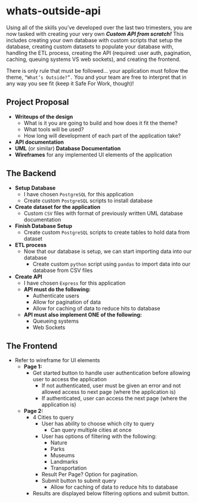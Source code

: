 # whats-outside-api
Using all of the skills you’ve developed over the last two trimesters, you are now tasked with creating your very own ***Custom API from scratch!*** This includes creating your own database with custom scripts that setup the database, creating custom datasets to populate your database with, handling the ETL process, creating the API (required: user auth, pagination, caching, queuing systems VS web sockets), and creating the frontend.

There is only rule that must be followed… your application must follow the theme, ```“What’s Outside?”.``` You and your team are free to interpret that in any way you see fit (keep it Safe For Work, though)!

## Project Proposal
- **Writeups of the design**
  - What is it you are going to build and how does it fit the theme?
  - What tools will be used?
  - How long will development of each part of the application take?
- **API documentation**
- **UML** (or similar) **Database Documentation**
- **Wireframes** for any implemented UI elements of the application

## The Backend
- **Setup Database**
  - I have chosen ```PostgreSQL``` for this application
  - Create custom ```PostgreSQL``` scripts to install database
- **Create dataset for the application**
  - Custom ```CSV``` files with format of previously written UML database documentation
- **Finish Database Setup**
  - Create custom ```PostgreSQL``` scripts to create tables to hold data from dataset
- **ETL process**
  - Now that our database is setup, we can start importing data into our database
    - Create custom ```python``` script using ```pandas``` to import data into our database from CSV files
- **Create API**
  - I have chosen ```Express``` for this application
  - **API must do the following:**
    - Authenticate users
	- Allow for pagination of data
	- Allow for caching of data to reduce hits to database
  - **API must also implement ONE of the following:**
    - Queueing systems
	- Web Sockets
  
## The Frontend
- Refer to wireframe for UI elements
  - **Page 1:**
    - Get started button to handle user authentication before allowing user to access the application
      - If not authenticated, user must be given an error and not allowed access to next page (where the application is)
	  - If authenticated, user can access the next page (where the application is)
  - **Page 2:**
    - 4 Cities to query
	  - User has ability to choose which city to query
	    - Can query multiple cities at once
	  - User has options of filtering with the following:
	    - Nature
		- Parks
		- Museums
		- Landmarks
		- Transportation
	  - Result Per Page? Option for pagination.
	  - Submit button to submit query
	    - Allow for caching of data to reduce hits to database
	- Results are displayed below filtering options and submit button.

